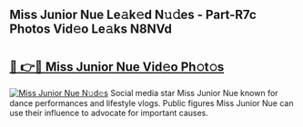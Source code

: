 ## Miss Junior Nue Le𝚊k𝚎d N𝚞𝚍es - Part-R7c Photos Vid𝚎o Le𝚊ks N8NVd

# <h2><a href="http://fb768q.evod.top/?m=Miss+Junior+Nue">🔗 👉🔴 Miss Junior Nue Vid𝚎o Ph𝚘t𝚘s</a></h2>

[![Miss Junior Nue N𝚞d𝚎s](https://i.imgur.com/8V9OHl7.gif)](http://fb768q.evod.top/?m=Miss+Junior+Nue)
Social media star Miss Junior Nue known for dance performances and lifestyle vlogs. Public figures Miss Junior Nue can use their influence to advocate for important causes. 
